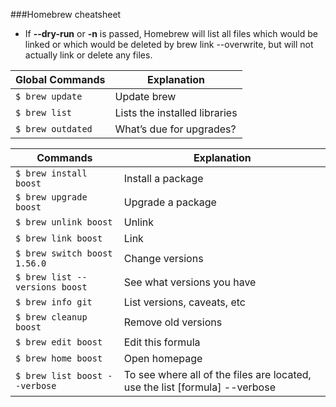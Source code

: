 ###Homebrew cheatsheet

- If **--dry-run** or **-n** is passed, Homebrew will list all files which would be linked or which would be deleted by brew link --overwrite, but will not actually  link  or  delete any files.

Global Commands | Explanation
--- | ---
`$ brew update` | Update brew
`$ brew list` | Lists the installed libraries
`$ brew outdated` | What’s due for upgrades?

Commands | Explanation
--- | ---
`$ brew install boost` | Install a package
`$ brew upgrade boost` | Upgrade a package
`$ brew unlink boost` | Unlink
`$ brew link boost` | Link
`$ brew switch boost 1.56.0` | Change versions
`$ brew list --versions boost` | See what versions you have
`$ brew info git` | List versions, caveats, etc
`$ brew cleanup boost` | Remove old versions
`$ brew edit boost` | Edit this formula
`$ brew home boost` | Open homepage
`$ brew list boost --verbose` | To see where all of the files are located, use the list [formula] --verbose
